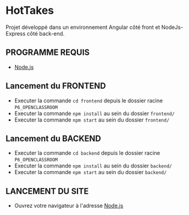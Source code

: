# HotTakes
Projet développé dans un environnement Angular côté front et NodeJs-Express côté back-end.

## PROGRAMME REQUIS
* [Node.js](https://nodejs.org/fr/download/ "Lien de téléchargement officiel Node.js")

## Lancement du FRONTEND
* Executer la commande `cd frontend` depuis le dossier racine `P6_OPENCLASSROOM`
* Executer la commande `npm install` au sein du dossier `frontend/`
* Executer la commande `npm start` au sein du dossier `frontend/`

## Lancement du BACKEND
* Executer la commande `cd backend` depuis le dossier racine `P6_OPENCLASSROOM`
* Executer la commande `npm install` au sein du dossier `backend/`
* Executer la commande `npm start` au sein du dossier `backend/`

## LANCEMENT DU SITE
* Ouvrez votre navigateur à l'adresse [Node.js](http://localhost:4200/ "Lien de téléchargement officiel Node.js")
